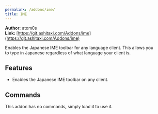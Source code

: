 ```yaml
---
permalink: /addons/ime/
title: IME
---
```


**Author:** atom0s<br/>
**Link:** [https://git.ashitaxi.com/Addons/ime](https://git.ashitaxi.com/Addons/ime)

Enables the Japanese IME toolbar for any language client. This allows you to type in Japanese regardless of what language your client is.

## Features

  * Enables the Japanese IME toolbar on any client.

## Commands

This addon has no commands, simply load it to use it.